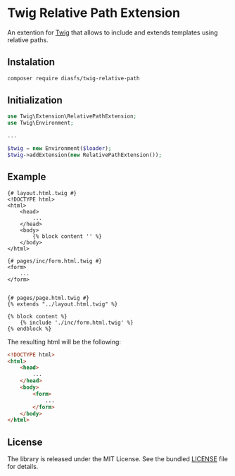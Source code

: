 # Twig Relative Path Extension

An extention for [Twig](https://twig.symfony.com/) that allows to include and extends templates using relative paths.

## Instalation

```bash
composer require diasfs/twig-relative-path
```

## Initialization

```php
use Twig\Extension\RelativePathExtension;
use Twig\Environment;

...

$twig = new Environment($loader);
$twig->addExtension(new RelativePathExtension());
```

## Example

```jinja
{# layout.html.twig #}
<!DOCTYPE html>
<html>
    <head>
        ...
    </head>
    <body>
        {% block content '' %}        
    </body>
</html>

{# pages/inc/form.html.twig #}
<form>
    ...
</form>


{# pages/page.html.twig #}
{% extends "../layout.html.twig" %}

{% block content %}
    {% include './inc/form.html.twig' %}
{% endblock %}
```

The resulting html will be the following:

```html
<!DOCTYPE html>
<html>
    <head>
        ...
    </head>
    <body>
        <form>
            ...
        </form>
    </body>
</html>
```


## License

The library is released under the MIT License. See the bundled [LICENSE](LICENSE) file for details.